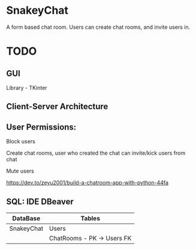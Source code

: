 # SnakeyChat
A form based chat room. Users can create chat rooms, and invite users in. 

# TODO

## GUI

Library - TKinter

## Client-Server Architecture



## User Permissions:

Block users

Create chat rooms, user who created the chat can invite/kick users from chat

Mute users


https://dev.to/zeyu2001/build-a-chatroom-app-with-python-44fa


## SQL: IDE DBeaver

DataBase      | Tables
------------- | -------------
SnakeyChat    | Users
              | ChatRooms - PK -> Users FK
              
